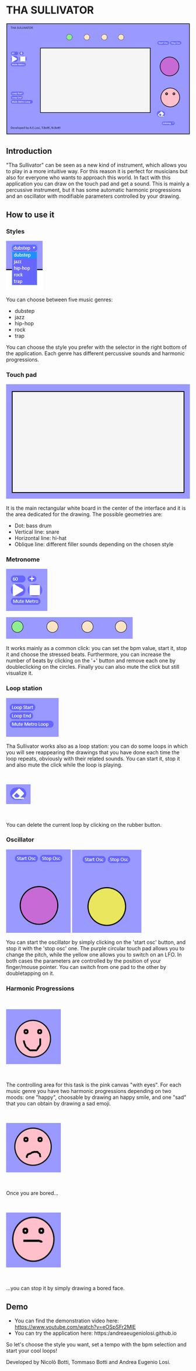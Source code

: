 # THA SULLIVATOR 
<p align="center"> <img src="Images/ThaSullivator.png" > </p>

## Introduction

"Tha Sullivator" can be seen as a new kind of instrument, which allows you to play in a more intuitive way. For this reason it is perfect for musicians but also for everyone who wants to approach this world.
In fact with this application you can draw on the touch pad and get a sound.
This is mainly a percussive instrument, but it has some automatic harmonic progressions and an oscillator with modifiable parameters controlled by your drawing. 


## How to use it 

### Styles

<p> <img src="Images/Styles.png" > </p>

You can choose between five music genres:
- dubstep
- jazz
- hip-hop
- rock
- trap

You can choose the style you prefer with the selector in the right bottom of the application. Each genre has different percussive sounds and harmonic progressions.

### Touch pad

<p> <img src="Images/TouchPad.png" > </p>

It is the main rectangular white board in the center of the interface and it is the area dedicated for the drawing.
The possible geometries are: 
- Dot: bass drum
- Vertical line: snare
- Horizontal line: hi-hat
- Oblique line: different filler sounds depending on the chosen style

### Metronome 

<p> <img src="Images/Metro1.png" > </p> <p> <img src="Images/Metro2.png" > </p>

It works mainly as a common click: you can set the bpm value, start it, stop it and choose the stressed beats. Furthermore, you can increase the number of beats by clicking on the '+' button and remove each one by doubleclicking on the circles. Finally you can also mute the click but still visualize it.

### Loop station 

<p> <img src="Images/Loopstation.png" > </p>

Tha Sullivator works also as a loop station: you can do some loops in which you will see reappearing the drawings that you have done each time the loop repeats, obviously with their related sounds. You can start it, stop it and also mute the click while the loop is playing.

<br>

<p> <img src="Images/Rubber.png" > </p>

<br>

You can delete the current loop by clicking on the rubber button.

### Oscillator

<p> <img src="Images/Oscillator.png" > <img src="Images/LFO.png" > </p> 

You can start the oscillator by simply clicking on the 'start osc' button, and stop it with the 'stop osc' one.
The purple circular touch pad allows you to change the pitch, while the yellow one allows you to switch on an LFO. In both cases the parameters are controlled by the position of your finger/mouse pointer. 
You can switch from one pad to the other by doubletapping on it.

### Harmonic Progressions

<br>

<p> <img width="150" height="150" src="Images/Happysmile.png" > </p>

<br>

The controlling area for this task is the pink canvas "with eyes".
For each music genre you have two harmonic progressions depending on two moods: one "happy", choosable by drawing an happy smile, and one "sad" that you can obtain by drawing a sad emoji.

<br>

<p> <img width="150" height="135" src="Images/Sadsmile.png" > </p>

<br>

Once you are bored...

<br>

<p> <img width="150" height="150" src="Images/Boredsmile2.png" > </p>

<br>

...you can stop it by simply drawing a bored face.

## Demo

- You can find the demonstration video here: https://www.youtube.com/watch?v=eOSpSFr2MlE
- You can try the application here: https:/andreaeugeniolosi.github.io

So let's choose the style you want, set a tempo with the bpm selection and start your cool loops!

Developed by Nicolò Botti, Tommaso Botti and Andrea Eugenio Losi.
